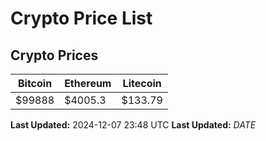 # Crypto Price List

## Crypto Prices
| Bitcoin | Ethereum | Litecoin |
| ------- | -------- | -------- |
| $99888 | $4005.3 | $133.79 |
**Last Updated:** 2024-12-07 23:48 UTC
**Last Updated:** $DATE$
